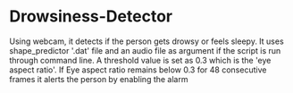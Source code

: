 # Drowsiness-Detector
Using webcam, it detects if the person gets drowsy or feels sleepy.
It uses shape_predictor '.dat' file and an audio file as argument if the script is run through command line.
A threshold value is set as 0.3 which is the 'eye aspect ratio'.
If Eye aspect ratio remains below 0.3 for 48 consecutive frames it alerts the person by enabling the alarm 
